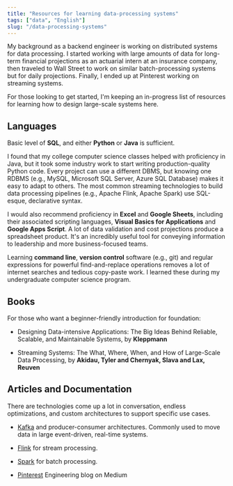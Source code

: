 ```yaml
---
title: "Resources for learning data-processing systems"
tags: ["data", "English"]
slug: "/data-processing-systems"
---
```


My background as a backend engineer is working on distributed systems for data processing. I started working with large amounts of data for long-term financial projections as an actuarial intern at an insurance company, then traveled to Wall Street to work on similar batch-processing systems but for daily projections. Finally, I ended up at Pinterest working on streaming systems.

For those looking to get started, I'm keeping an in-progress list of resources for learning how to design large-scale systems here.

## Languages

Basic level of **SQL**, and either **Python** or **Java** is sufficient.

I found that my college computer science classes helped with proficiency in Java, but it took some industry work to start writing production-quality Python code. Every project can use a different DBMS, but knowing one RDBMS (e.g., MySQL, Microsoft SQL Server, Azure SQL Database) makes it easy to adapt to others. The most common streaming technologies to build data processing pipelines (e.g., Apache Flink, Apache Spark) use SQL-esque, declarative syntax.

I would also recommend proficiency in **Excel** and **Google Sheets**, including their associated scripting languages, **Visual Basics for Applications** and **Google Apps Script**. A lot of data validation and cost projections produce a spreadsheet product. It's an incredibly useful tool for conveying information to leadership and more business-focused teams.

Learning **command line**, **version control** software (e.g., git) and regular expressions for powerful find-and-replace operations removes a lot of internet searches and tedious copy-paste work. I learned these during my undergraduate computer science program.

## Books

For those who want a beginner-friendly introduction for foundation:

- Designing Data-intensive Applications: The Big Ideas Behind Reliable, Scalable, and Maintainable Systems, by **Kleppmann**

- Streaming Systems: The What, Where, When, and How of Large-Scale Data Processing, by **Akidau, Tyler and Chernyak, Slava and Lax, Reuven**

## Articles and Documentation

There are technologies come up a lot in conversation, endless optimizations, and custom architectures to support specific use cases.

- [Kafka](https://medium.com/@akmuthumala/introduction-to-apache-kafka-a-hands-on-guide-with-docker-bc65ae1009e5) and producer-consumer architectures. Commonly used to move data in large event-driven, real-time systems.

- [Flink](https://flink.apache.org/) for stream processing.

- [Spark](https://spark.apache.org/) for batch processing.

- [Pinterest](https://medium.com/@Pinterest_Engineering) Engineering blog on Medium
